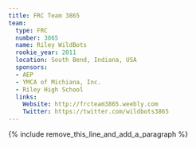 ```yaml
---
title: FRC Team 3865
team:
  type: FRC
  number: 3865
  name: Riley WildBots
  rookie_year: 2011
  location: South Bend, Indiana, USA
  sponsors:
  - AEP
  - YMCA of Michiana, Inc.
  - Riley High School
  links:
    Website: http://frcteam3865.weebly.com
    Twitter: https://twitter.com/wildbots3865
---
```


{% include remove_this_line_and_add_a_paragraph %}